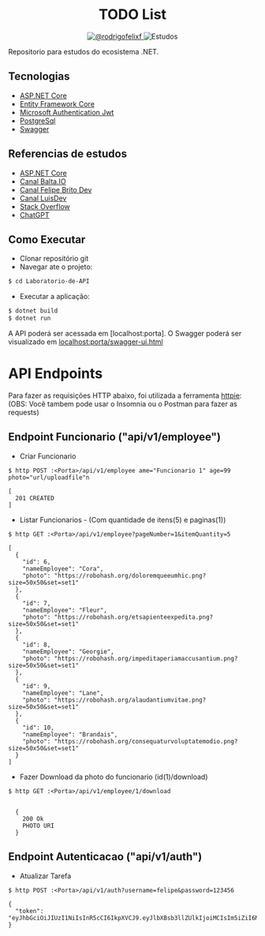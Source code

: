 <h1 align="center">
  TODO List
</h1>

<p align="center">
 <a href="https://www.linkedin.com/in/rodrigofelixf/" target="_blank">
    <img src="https://img.shields.io/static/v1?label=Linkedin&message=@rodrigofelixf&color=8257E5&labelColor=000000" alt="@rodrigofelixf" />
</a>
 <img src="https://img.shields.io/static/v1?label=Tipo&message=Estudos&color=8257E5&labelColor=000000" alt="Estudos" />
</p>

Repositorio para estudos do ecosistema .NET.


## Tecnologias
 
- [ASP.NET Core](https://learn.microsoft.com/pt-br/aspnet/core)
- [Entity Framework Core](https://learn.microsoft.com/pt-br/ef/core/)
- [Microsoft Authentication Jwt](https://balta.io/blog/aspnet-5-autenticacao-autorizacao-bearer-jwt)
- [PostgreSql](https://www.postgresql.org/docs/)
- [Swagger](https://swagger.io/docs/)


## Referencias de estudos

- [ASP.NET Core](https://learn.microsoft.com/pt-br/aspnet/core)
- [Canal Balta.IO](https://www.youtube.com/@baltaio)
- [Canal Felipe Brito Dev](https://www.youtube.com/@filipebritodev)
- [Canal LuisDev](https://www.youtube.com/@luisdev)
- [Stack Overflow](https://stackoverflow.com/questions/tagged/asp.net)
- [ChatGPT](https://chat.openai.com/)

## Como Executar

- Clonar repositório git
- Navegar ate o projeto:
```bash
$ cd Laboratorio-de-API
```
- Executar a aplicação:
```bash
$ dotnet build
$ dotnet run
```

A API poderá ser acessada em [localhost:porta].
O Swagger poderá ser visualizado em [localhost:porta/swagger-ui.html](http://localhost:porta/swagger-ui.html)

# API Endpoints

Para fazer as requisições HTTP abaixo, foi utilizada a ferramenta [httpie](https://httpie.io):
(OBS: Você tambem pode usar o Insomnia ou o Postman para fazer as requests)

## Endpoint Funcionario ("api/v1/employee")

- Criar Funcionario 
```
$ http POST :<Porta>/api/v1/employee ame="Funcionario 1" age=99 photo="url/uploadfile"n

[
  201 CREATED
]
```

- Listar Funcionarios - (Com quantidade de itens(5) e paginas(1))
```
$ http GET :<Porta>/api/v1/employee?pageNumber=1&itemQuantity=5

[
  {
    "id": 6,
    "nameEmployee": "Cora",
    "photo": "https://robohash.org/doloremqueeumhic.png?size=50x50&set=set1"
  },
  {
    "id": 7,
    "nameEmployee": "Fleur",
    "photo": "https://robohash.org/etsapienteexpedita.png?size=50x50&set=set1"
  },
  {
    "id": 8,
    "nameEmployee": "Georgie",
    "photo": "https://robohash.org/impeditaperiamaccusantium.png?size=50x50&set=set1"
  },
  {
    "id": 9,
    "nameEmployee": "Lane",
    "photo": "https://robohash.org/alaudantiumvitae.png?size=50x50&set=set1"
  },
  {
    "id": 10,
    "nameEmployee": "Brandais",
    "photo": "https://robohash.org/consequaturvoluptatemodio.png?size=50x50&set=set1"
  }
]
```

- Fazer Download da photo do funcionario (id(1)/download)
```
$ http GET :<Porta>/api/v1/employee/1/download


  {
    200 Ok
    PHOTO URI
  }
```

## Endpoint Autenticacao ("api/v1/auth")

- Atualizar Tarefa
```
$ http POST :<Porta>/api/v1/auth?username=felipe&password=123456

{
  "token": "eyJhbGciOiJIUzI1NiIsInR5cCI6IkpXVCJ9.eyJlbXBsb3llZUlkIjoiMCIsIm5iZiI6MTcxMzc0MDkxOSwiZXhwIjoxNzEzNzUxNzE5LCJpYXQiOjE3MTM3NDA5MTl9.PlQoO288kgeDmmQtB5Yvn7x1ok9JFLKCDkjLkdH_Dgk"
}
```

